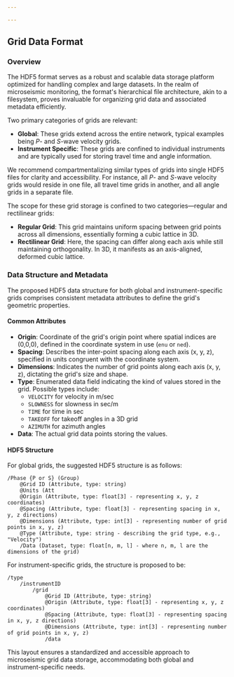 ```yaml
---

---
```


## Grid Data Format

### Overview

The HDF5 format serves as a robust and scalable data storage platform optimized for handling complex and large datasets. In the realm of microseismic monitoring, the format's hierarchical file architecture, akin to a filesystem, proves invaluable for organizing grid data and associated metadata efficiently.

Two primary categories of grids are relevant:
- **Global**: These grids extend across the entire network, typical examples being *P*- and *S*-wave velocity grids.
- **Instrument Specific**: These grids are confined to individual instruments and are typically used for storing travel time and angle information.

We recommend compartmentalizing similar types of grids into single HDF5 files for clarity and accessibility. For instance, all *P*- and *S*-wave velocity grids would reside in one file, all travel time grids in another, and all angle grids in a separate file.

The scope for these grid storage is confined to two categories—regular and rectilinear grids:
- **Regular Grid**: This grid maintains uniform spacing between grid points across all dimensions, essentially forming a cubic lattice in 3D.
- **Rectilinear Grid**: Here, the spacing can differ along each axis while still maintaining orthogonality. In 3D, it manifests as an axis-aligned, deformed cubic lattice.

### Data Structure and Metadata

The proposed HDF5 data structure for both global and instrument-specific grids comprises consistent metadata attributes to define the grid's geometric properties.

#### Common Attributes

- **Origin**: Coordinate of the grid's origin point where spatial indices are (0,0,0), defined in the coordinate system in use (`enu` or `ned`).
- **Spacing**: Describes the inter-point spacing along each axis (x, y, z), specified in units congruent with the coordinate system.
- **Dimensions**: Indicates the number of grid points along each axis (x, y, z), dictating the grid's size and shape.
- **Type**: Enumerated data field indicating the kind of values stored in the grid. Possible types include:
  - `VELOCITY` for velocity in m/sec
  - `SLOWNESS` for slowness in sec/m
  - `TIME` for time in sec
  - `TAKEOFF` for takeoff angles in a 3D grid
  - `AZIMUTH` for azimuth angles
- **Data**: The actual grid data points storing the values.

#### HDF5 Structure

For global grids, the suggested HDF5 structure is as follows:

```
/Phase {P or S} (Group)
    @Grid ID (Attribute, type: string)
    @Units (Att
    @Origin (Attribute, type: float[3] - representing x, y, z coordinates)
    @Spacing (Attribute, type: float[3] - representing spacing in x, y, z directions)
    @Dimensions (Attribute, type: int[3] - representing number of grid points in x, y, z)
    @Type (Attribute, type: string - describing the grid type, e.g., "Velocity")
    /Data (Dataset, type: float[n, m, l] - where n, m, l are the dimensions of the grid)
```


For instrument-specific grids, the structure is proposed to be:

```
/type
    /instrumentID
        /grid
	        @Grid ID (Attribute, type: string)
		    @Origin (Attribute, type: float[3] - representing x, y, z coordinates)
		    @Spacing (Attribute, type: float[3] - representing spacing in x, y, z directions)
		    @Dimensions (Attribute, type: int[3] - representing number of grid points in x, y, z)
            /data
```

This layout ensures a standardized and accessible approach to microseismic grid data storage, accommodating both global and instrument-specific needs.

<!--stackedit_data:
eyJoaXN0b3J5IjpbLTE2NzE0ODkwMjIsLTExMjY3MjE0NjUsOT
U2NDA5NzQsMjEyNDIyMzU2MywtMTQ5NjgzMDkwNSwzOTkyNjc1
ODUsLTIxNDQ3MDg5NThdfQ==
-->